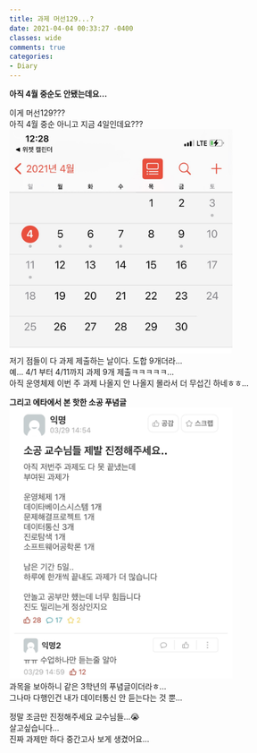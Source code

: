 ```yaml
---
title: 과제 머선129...?
date: 2021-04-04 00:33:27 -0400
classes: wide
comments: true
categories:
- Diary
---
```

**아직 4월 중순도 안됐는데요...**    

이게 머선129???    
아직 4월 중순 아니고 지금 4일인데요???     
<img src="/assets/images/photo/post30/post30_photo1.jpg" width="400px">    
저기 점들이 다 과제 제출하는 날이다. 도합 9개더라...    
예... 4/1 부터 4/11까지 과제 9개 제출ㅋㅋㅋㅋㅋ...    
아직 운영체제 이번 주 과제 나올지 안 나올지 몰라서 더 무섭긴 하네ㅎㅎ...    

**그리고 에타에서 본 핫한 소공 푸념글**    
<img src="/assets/images/photo/post30/post30_photo2.jpg" width="400px">     
과목을 보아하니 같은 3학년의 푸념글이더라ㅎ...     
그나마 다행인건 내가 데이터통신 안 듣는다는 것 뿐...    

정말 조금만 진정해주세요 교수님들...😭    
살고싶습니다...    
진짜 과제만 하다 중간고사 보게 생겼어요...    

